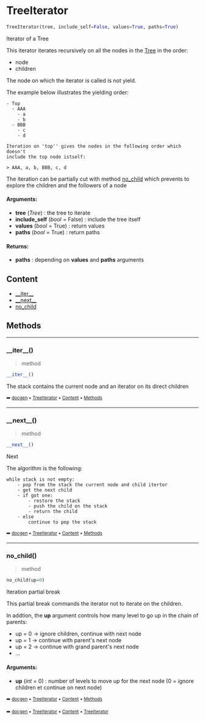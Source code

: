 # TreeIterator

``` python
TreeIterator(tree, include_self=False, values=True, paths=True)
```

Iterator of a Tree

This iterator iterates recursively on all the nodes in the [Tree](tree-tree.md) in the order:
- node
- children

The node on which the iterator is called is not yield.

The example below illustrates the yielding order:
    
```
- Top
  - AAA
    - a
    - b
  - BBB
    - c
    - d
    
Iteration on 'top'' gives the nodes in the following order which doesn't
include the top node istself:
    
> AAA, a, b, BBB, c, d
```

The iteration can be partially cut with method [no_child](tree-treeiterator.md#no_child) which prevents
to explore the children and the followers of a node

#### Arguments:
- **tree** (_Tree_) : the tree to iterate
- **include_self** (_bool_ = False) : include the tree itself
- **values** (_bool_ = True) : return values
- **paths** (_bool_ = True) : return paths



#### Returns:
- **paths** : depending on **values** and **paths** arguments

## Content

- [\_\_iter__](tree-treeiterator.md#__iter__)
- [\_\_next__](tree-treeiterator.md#__next__)
- [no_child](tree-treeiterator.md#no_child)

## Methods



----------
### \_\_iter__()

> method

``` python
__iter__()
```

The stack contains the current node and an iterator on its direct children

<sub>:arrow_right: [docgen](index.md) :black_small_square: [TreeIterator](tree-treeiterator.md) :black_small_square: [Content](tree-treeiterator.md#content) :black_small_square: [Methods](tree-treeiterator.md#methods)</sub>

----------
### \_\_next__()

> method

``` python
__next__()
```

Next

The algorithm is the following:

```
while stack is not empty:
    - pop from the stack the current node and child itertor
    - get the next child
    - if got one:
        - restore the stack
        - push the child on the stack
        - return the child
    - else
        continue to pop the stack
```

<sub>:arrow_right: [docgen](index.md) :black_small_square: [TreeIterator](tree-treeiterator.md) :black_small_square: [Content](tree-treeiterator.md#content) :black_small_square: [Methods](tree-treeiterator.md#methods)</sub>

----------
### no_child()

> method

``` python
no_child(up=0)
```

Iteration partial break

This partial break commands the iterator not to iterate on the children.

In addtion, the **up** argument controls how many level to go up in the chain
of parents:
- up = 0 -> ignore children, continue with next node
- up = 1 -> continue with parent's next node
- up = 2 -> continue with grand parent's next node
- ...

#### Arguments:
- **up** (_int_ = 0) : number of levels to move up for the next node (0 = ignore children et continue on next node)

<sub>:arrow_right: [docgen](index.md) :black_small_square: [TreeIterator](tree-treeiterator.md) :black_small_square: [Content](tree-treeiterator.md#content) :black_small_square: [Methods](tree-treeiterator.md#methods)</sub>

<sub>:arrow_right: [docgen](index.md) :black_small_square: [TreeIterator](tree-treeiterator.md) :black_small_square: [Content](tree-treeiterator.md#content) :black_small_square: [TreeIterator](tree-treeiterator.md)</sub>